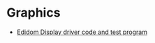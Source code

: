 Graphics
==

- [Edidom Display driver code and test program](https://github.com/llatta/edison-graphics)

